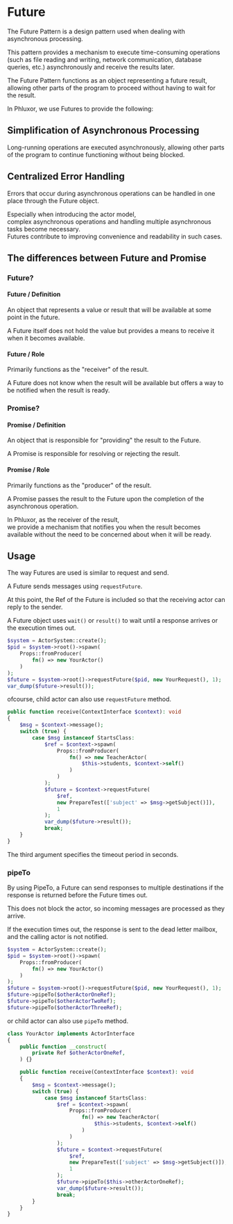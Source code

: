 # Future

The Future Pattern is a design pattern used when dealing with asynchronous processing.

This pattern provides a mechanism to execute time-consuming operations (such as file reading and writing, network communication, database queries, etc.) asynchronously and receive the results later.

The Future Pattern functions as an object representing a future result,  
allowing other parts of the program to proceed without having to wait for the result.

In Phluxor, we use Futures to provide the following:

## Simplification of Asynchronous Processing

Long-running operations are executed asynchronously, allowing other parts of the program to continue functioning without being blocked.

## Centralized Error Handling

Errors that occur during asynchronous operations can be handled in one place through the Future object.

Especially when introducing the actor model,  
complex asynchronous operations and handling multiple asynchronous tasks become necessary.  
Futures contribute to improving convenience and readability in such cases.

## The differences between Future and Promise

### Future?

#### Future / Definition

An object that represents a value or result that will be available at some point in the future.

A Future itself does not hold the value but provides a means to receive it when it becomes available.

#### Future / Role

Primarily functions as the "receiver" of the result.

A Future does not know when the result will be available but offers a way to be notified when the result is ready.

### Promise?

#### Promise / Definition

An object that is responsible for "providing" the result to the Future.

A Promise is responsible for resolving or rejecting the result.

#### Promise / Role

Primarily functions as the "producer" of the result.

A Promise passes the result to the Future upon the completion of the asynchronous operation.

In Phluxor, as the receiver of the result,  
we provide a mechanism that notifies you when the result becomes available without the need to be concerned about when it will be ready.

## Usage

The way Futures are used is similar to request and send.

A Future sends messages using `requestFuture`.

At this point, the Ref of the Future is included so that the receiving actor can reply to the sender.

A Future object uses `wait()` or `result()` to wait until a response arrives or the execution times out.

```php
$system = ActorSystem::create();
$pid = $system->root()->spawn(
    Props::fromProducer(
        fn() => new YourActor()
    )
);
$future = $system->root()->requestFuture($pid, new YourRequest(), 1);
var_dump($future->result());        
```

ofcourse, child actor can also use `requestFuture` method.

```php
public function receive(ContextInterface $context): void
{
    $msg = $context->message();
    switch (true) {
        case $msg instanceof StartsClass:
            $ref = $context->spawn(
                Props::fromProducer(
                    fn() => new TeacherActor(
                        $this->students, $context->self()
                    )
                )
            );
            $future = $context->requestFuture(
                $ref, 
                new PrepareTest(['subject' => $msg->getSubject()]),
                1
            );
            var_dump($future->result());
            break;
    }
}
```

The third argument specifies the timeout period in seconds.

### pipeTo

By using PipeTo, a Future can send responses to multiple destinations if the response is returned before the Future times out.

This does not block the actor, so incoming messages are processed as they arrive.

If the execution times out, the response is sent to the dead letter mailbox, and the calling actor is not notified.

```php
$system = ActorSystem::create();
$pid = $system->root()->spawn(
    Props::fromProducer(
        fn() => new YourActor()
    )
);
$future = $system->root()->requestFuture($pid, new YourRequest(), 1);
$future->pipeTo($otherActorOneRef);
$future->pipeTo($otherActorTwoRef);
$future->pipeTo($otherActorThreeRef);
```

or child actor can also use `pipeTo` method.

```php
class YourActor implements ActorInterface
{
    public function __construct(
        private Ref $otherActorOneRef,
    ) {}

    public function receive(ContextInterface $context): void
    {
        $msg = $context->message();
        switch (true) {
            case $msg instanceof StartsClass:
                $ref = $context->spawn(
                    Props::fromProducer(
                        fn() => new TeacherActor(
                            $this->students, $context->self()
                        )
                    )
                );
                $future = $context->requestFuture(
                    $ref, 
                    new PrepareTest(['subject' => $msg->getSubject()]),
                    1
                );
                $future->pipeTo($this->otherActorOneRef);
                var_dump($future->result());
                break;
        }
    }
}
```
